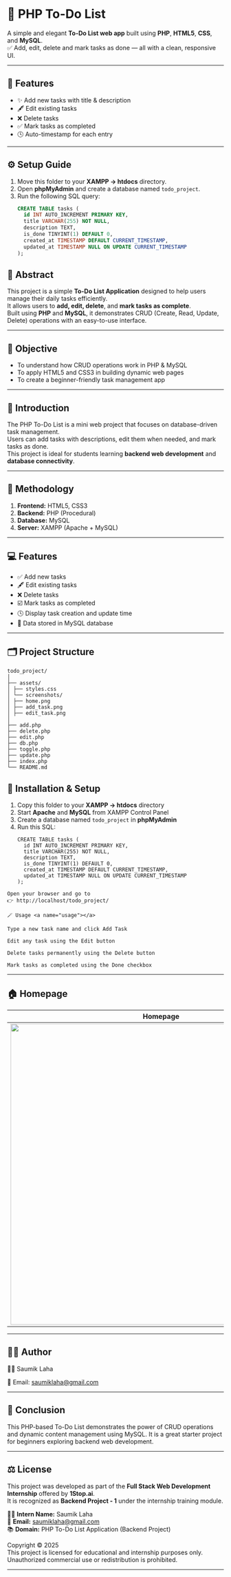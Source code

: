 # 📝 PHP To-Do List  

A simple and elegant **To-Do List web app** built using **PHP**, **HTML5**, **CSS**, and **MySQL**.  
✅ Add, edit, delete and mark tasks as done — all with a clean, responsive UI.  

---

## 🚀 Features  
- ✨ Add new tasks with title & description  
- 🖋️ Edit existing tasks  
- ❌ Delete tasks  
- ✅ Mark tasks as completed  
- 🕓 Auto-timestamp for each entry  

---

## ⚙️ Setup Guide  
1. Move this folder to your **XAMPP → htdocs** directory.  
2. Open **phpMyAdmin** and create a database named `todo_project`.  
3. Run the following SQL query:
   ```sql
   CREATE TABLE tasks (
     id INT AUTO_INCREMENT PRIMARY KEY,
     title VARCHAR(255) NOT NULL,
     description TEXT,
     is_done TINYINT(1) DEFAULT 0,
     created_at TIMESTAMP DEFAULT CURRENT_TIMESTAMP,
     updated_at TIMESTAMP NULL ON UPDATE CURRENT_TIMESTAMP
   );

## 📘 Abstract
This project is a simple **To-Do List Application** designed to help users manage their daily tasks efficiently.  
It allows users to **add, edit, delete**, and **mark tasks as complete**.  
Built using **PHP** and **MySQL**, it demonstrates CRUD (Create, Read, Update, Delete) operations with an easy-to-use interface.

---

## 🎯 Objective
- To understand how CRUD operations work in PHP & MySQL
- To apply HTML5 and CSS3 in building dynamic web pages
- To create a beginner-friendly task management app

---

## 🧩 Introduction
The PHP To-Do List is a mini web project that focuses on database-driven task management.  
Users can add tasks with descriptions, edit them when needed, and mark tasks as done.  
This project is ideal for students learning **backend web development** and **database connectivity**.

---

## 🧠 Methodology
1. **Frontend:** HTML5, CSS3
2. **Backend:** PHP (Procedural)
3. **Database:** MySQL
4. **Server:** XAMPP (Apache + MySQL)

---

## 💻 Features <a name="features"></a>
- ✅ Add new tasks
- 🖋️ Edit existing tasks
- ❌ Delete tasks
- ☑️ Mark tasks as completed
- 🕓 Display task creation and update time
- 💾 Data stored in MySQL database

---

## 🗂️ Project Structure
````
todo_project/
│
├── assets/
│ ├── styles.css
│ └── screenshots/
│ ├── home.png
│ ├── add_task.png
│ ├── edit_task.png
│
├── add.php
├── delete.php
├── edit.php
├── db.php
├── toggle.php
├── update.php
├── index.php
└── README.md
````

## 🧰 Installation & Setup
1. Copy this folder to your **XAMPP → htdocs** directory  
2. Start **Apache** and **MySQL** from XAMPP Control Panel  
3. Create a database named `todo_project` in **phpMyAdmin**  
4. Run this SQL:
   ````
   CREATE TABLE tasks (
     id INT AUTO_INCREMENT PRIMARY KEY,
     title VARCHAR(255) NOT NULL,
     description TEXT,
     is_done TINYINT(1) DEFAULT 0,
     created_at TIMESTAMP DEFAULT CURRENT_TIMESTAMP,
     updated_at TIMESTAMP NULL ON UPDATE CURRENT_TIMESTAMP
   );
```
Open your browser and go to
👉 http://localhost/todo_project/

🪄 Usage <a name="usage"></a>

Type a new task name and click Add Task

Edit any task using the Edit button

Delete tasks permanently using the Delete button

Mark tasks as completed using the Done checkbox

```
---
## 🏠 Homepage
| Homepage |
|:--:|
| <img src="assets/Screenshots/home.png" width="700"/>

---


## 🧑‍💻 Author
👨‍💻 Saumik Laha

📧 Email: saumiklaha@gmail.com

---


## 🏁 Conclusion
This PHP-based To-Do List demonstrates the power of CRUD operations and dynamic content management using MySQL.
It is a great starter project for beginners exploring backend web development.

---

## ⚖️ License

This project was developed as part of the **Full Stack Web Development Internship** offered by **1Stop.ai**.  
It is recognized as **Backend Project - 1** under the internship training module.

🧑‍💻 **Intern Name:** Saumik Laha  
📧 **Email:** saumiklaha@gmail.com   
📚 **Domain:** PHP To-Do List Application (Backend Project)

Copyright © 2025  
This project is licensed for educational and internship purposes only.  
Unauthorized commercial use or redistribution is prohibited.

---
